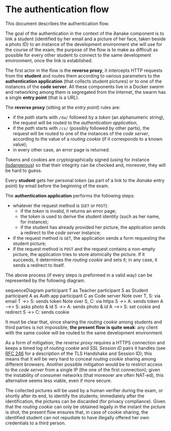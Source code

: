 # The authentication flow

This document describes the authentication flow.

The goal of the authentication in the context of the ∂anake component is to link
a student (identified by her email and a picture of her face, taken beside a
photo ID) to an instance of the development environment she will use for the
course of the exam; the purpose of the flow is to make as difficult as possible
for every other student to connect to the same development environment, once the
link is established.

The first actor in the flow is the **reverse proxy**, it intercepts HTTP
requests from the **student** and routes them according to various parameters to
the **authentication application** (that collects student pictures) or to one of
the instances of the **code server**. All these components live in a Docker
*swarm* and networking among them is segregated from the Internet, the swarm has a
single **entry point** (that is a URL).

The **reverse proxy** (sitting at the *entry point*) rules are:

* if the *path* starts with `/da/` followed by a *token* (an alphanumeric
  string), the request will be routed to the *authentication application*,
* if the *path* starts with `/cs/` (possibly followed by other parts), the
  request will be routed to one of the instances of the *code server*, according
  to the value of a *routing cookie* (if it corresponds to a known value);
* in every other case, an error page is returned.

Tokens and cookies are cryptographically signed (using for instance
[itsdangerous](https://itsdangerous.palletsprojects.com)) so that their
integrity can be checked and, moreover, they will be hard to guess.

Every **student** gets her personal *token* (as part of a link to the *∂anake*
entry point) by email before the beginning of the exam.

The **authentication application** performs the following steps:

* whatever the request method is (`GET` or `POST`):
    * if the *token* is invalid, it returns an error page;
    * the token is used to derive the student identity (such as her name, for
      instance);
    * if the student has already provided her picture, the application sends a
      redirect to the *code server* instance;
* if the request method is `GET`, the application sends a form requesting the
  student picture;
* if the request method is `POST` and the request contains a non-empty picture,
  the application tries to store atomically the picture. If it succeeds, it
  determines the *routing cookie* and sets it; in any case, it sends a redirect
  to itself.

The above process (if every steps is preformed in a valid way) can be
represented by the following diagram.

<div class="mermaid">
sequenceDiagram
  participant T as Teacher
  participant S as Student
  participant A as Auth app
  participant C as Code server
  Note over T, S: via email
  T ->> S: sends token
  Note over S, C: via https
  S ->> A: sends token
  A -->> S: asks photo & id
  S ->> A: sends photo & id
  A -->> S: set cookie and redirect
  S ->> C: sends cookie
</div>

It must be clear that, since sharing the *routing cookie* among students and third parties is not
impossible, **the present flow is quite weak**: any client with the same
cookie will be routed to the same development environment.

As a form of mitigation, the *reverse proxy* requires a HTTPS connection and
keeps a timed log of *routing cookie* and *SSL Session ID* pairs it handles (see
[RFC 246](https://tools.ietf.org/html/rfc5246) for a description of the TLS
Handshake and Session ID); this means that it will be very hard to conceal
*routing cookie* sharing among different browsers. Another possible mitigation
would be to restrict access to the *code server* from a single IP (the one of
the first connection); given the instability of consumer networks (that moreover
are often NAT-ed), this alternative seems less viable, even if more secure.

The collected pictures will be used by a human verifier during the exam, or
shortly after its end, to identify the students; immediately after the
identification, the pictures can be discarded (for privacy compliance). Given
that the *routing cookie* can only be obtained legally in the instant the
picture is shot, the present flow ensures that, in case of cookie sharing, the
identified student can not repudiate to have illegally offered her own credentials
to a third person.
